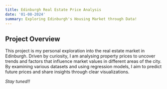 ```yaml
---
title: Edinburgh Real Estate Price Analysis
date: '01-08-2024'
summary: Exploring Edinburgh's Housing Market through Data!
---
```




## Project Overview

This project is my personal exploration into the real estate market in Edinburgh. Driven by curiosity, I am analysing property prices to uncover trends and factors that influence market values in different areas of the city. By examining various datasets and using regression models, I aim to predict future prices and share insights through clear visualizations.


*Stay tuned!!*
